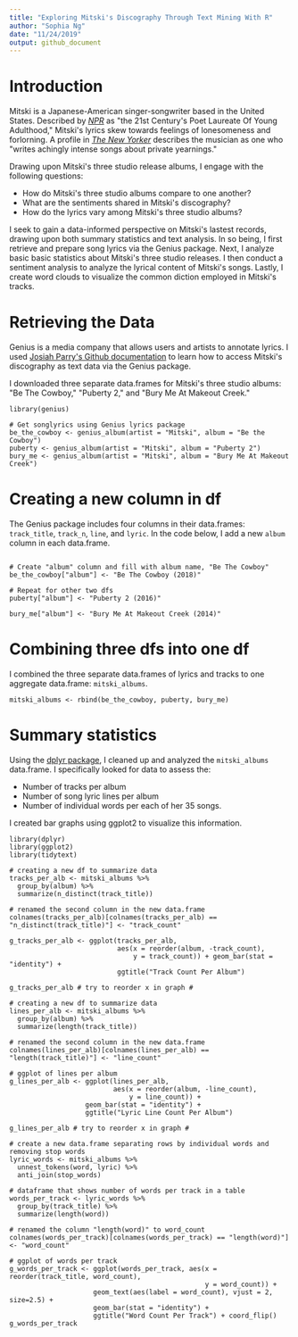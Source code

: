 ```yaml
---
title: "Exploring Mitski's Discography Through Text Mining With R"
author: "Sophia Ng"
date: "11/24/2019"
output: github_document
---
```


# Introduction

Mitski is a Japanese-American singer-songwriter based in the United States. Described by [*NPR*](https://www.npr.org/2018/09/06/642252679/mitski-is-the-21st-centurys-poet-laureate-of-young-adulthood) as "the 21st Century's Poet Laureate Of Young Adulthood," Mitski's lyrics skew towards feelings of lonesomeness and forlorning. A profile in [*The New Yorker*](https://www.newyorker.com/magazine/2019/07/08/on-the-road-with-mitski) describes the musician as one who "writes achingly intense songs about private yearnings."

Drawing upon Mitski's three studio release albums, I engage with the following questions: 

 - How do Mitski's three studio albums compare to one another?
 - What are the sentiments shared in Mitski's discography? 
 - How do the lyrics vary among Mitski's three studio albums? 
 
I seek to gain a  data-informed perspective on Mitski's lastest records, drawing upon both summary statistics and text analysis. In so being, I first retrieve and prepare song lyrics via the Genius package. Next, I analyze basic basic statistics about Mitski's three studio releases. I then conduct a sentiment analysis to analyze the lyrical content of Mitski's songs. Lastly, I create word clouds to visualize the common diction employed in Mitski's tracks.


# Retrieving the Data 

Genius is a media company that allows users and artists to annotate lyrics. I used [Josiah Parry's Github documentation](https://github.com/josiahparry/genius) to learn how to access Mitski's discography as text data via the Genius package.

I downloaded three separate data.frames for Mitski's three studio albums: "Be The Cowboy," "Puberty 2," and "Bury Me At Makeout Creek." 

```{r setup}
library(genius)

# Get songlyrics using Genius lyrics package
be_the_cowboy <- genius_album(artist = "Mitski", album = "Be the Cowboy")
puberty <- genius_album(artist = "Mitski", album = "Puberty 2")
bury_me <- genius_album(artist = "Mitski", album = "Bury Me At Makeout Creek")
```


# Creating a new column in df 

The Genius package includes four columns in their data.frames: `track_title`, `track_n`, `line`, and `lyric`. In the code below, I add a new `album` column in each data.frame.

```{r new_column, echo=TRUE, message=FALSE, warning=FALSE}

# Create "album" column and fill with album name, "Be The Cowboy"
be_the_cowboy["album"] <- "Be The Cowboy (2018)"  

# Repeat for other two dfs 
puberty["album"] <- "Puberty 2 (2016)"  

bury_me["album"] <- "Bury Me At Makeout Creek (2014)" 
```


# Combining three dfs into one df 

I combined the three separate data.frames of lyrics and tracks to one aggregate data.frame: `mitski_albums`. 

```{r combine}
mitski_albums <- rbind(be_the_cowboy, puberty, bury_me)
```


# Summary statistics

Using the [dplyr package](https://www.rdocumentation.org/packages/dplyr/versions/0.7.8), I cleaned up and analyzed the `mitski_albums` data.frame. I specifically looked for data to assess the:

 - Number of tracks per album
 - Number of song lyric lines per album
 - Number of individual words per each of her 35 songs. 
 
 I created bar graphs using ggplot2 to visualize this information.

```{r summary}
library(dplyr)
library(ggplot2)
library(tidytext)

# creating a new df to summarize data 
tracks_per_alb <- mitski_albums %>%
  group_by(album) %>%
  summarize(n_distinct(track_title)) 

# renamed the second column in the new data.frame
colnames(tracks_per_alb)[colnames(tracks_per_alb) == "n_distinct(track_title)"] <- "track_count"

g_tracks_per_alb <- ggplot(tracks_per_alb, 
                           aes(x = reorder(album, -track_count), 
                               y = track_count)) + geom_bar(stat = "identity") + 
                           ggtitle("Track Count Per Album")

g_tracks_per_alb # try to reorder x in graph #

# creating a new df to summarize data
lines_per_alb <- mitski_albums %>%
  group_by(album) %>%
  summarize(length(track_title)) 

# renamed the second column in the new data.frame
colnames(lines_per_alb)[colnames(lines_per_alb) == "length(track_title)"] <- "line_count"

# ggplot of lines per album
g_lines_per_alb <- ggplot(lines_per_alb, 
                          aes(x = reorder(album, -line_count), 
                              y = line_count)) + 
                   geom_bar(stat = "identity") + 
                   ggtitle("Lyric Line Count Per Album")

g_lines_per_alb # try to reorder x in graph #

# create a new data.frame separating rows by individual words and removing stop words
lyric_words <- mitski_albums %>%
  unnest_tokens(word, lyric) %>%
  anti_join(stop_words) 

# dataframe that shows number of words per track in a table 
words_per_track <- lyric_words %>%
  group_by(track_title) %>%
  summarize(length(word)) 

# renamed the column "length(word)" to word_count
colnames(words_per_track)[colnames(words_per_track) == "length(word)"] <- "word_count"

# ggplot of words per track
g_words_per_track <- ggplot(words_per_track, aes(x = reorder(track_title, word_count), 
                                                 y = word_count)) +
                     geom_text(aes(label = word_count), vjust = 2, size=2.5) + 
                     geom_bar(stat = "identity") + 
                     ggtitle("Word Count Per Track") + coord_flip() 
g_words_per_track
```
